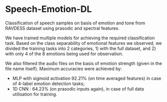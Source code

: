 # Speech-Emotion-DL
Classification of speech samples on basis of emotion and tone from RAVDESS dataset using prasodic and spectral features.

We have trained multiple models for achieving the required classification
task. Based on the class separability of emotional features we observed, we divided the training tasks into 2 categories, 1) with the full dataset, and 2) with only 4 of the 8
emotions being used for observation.

We also filtered the audio files on the basis of emotion strength (given in the file name
itself).
Maximum accuracies were achieved by: 
- MLP with sigmoid activation 92.21% (on time averaged features) in case of 4-label emotion detection tasks; 
- 1D CNN : 64.23% (on prasodic inputs again), in case of full data utilisation for training.
